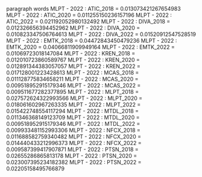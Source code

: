 paragraph
words
MLPT - 2022 : ATIC_2018 = 0.013073421267654983
MLPT - 2022 : ATIC_2020 = 0.011255150236157196
MLPT - 2022 : ATIC_2022 = 0.021192052980132492
MLPT - 2022 : DIVA_2018 = 0.012326656394452962
MLPT - 2022 : DIVA_2020 = 0.010823347506764613
MLPT - 2022 : DIVA_2022 = 0.01520912547528519
MLPT - 2022 : EMTK_2018 = 0.04472843450479236
MLPT - 2022 : EMTK_2020 = 0.04066811909949164
MLPT - 2022 : EMTK_2022 = 0.01069723018147084
MLPT - 2022 : KREN_2018 = 0.012010723860589767
MLPT - 2022 : KREN_2020 = 0.012891344383057057
MLPT - 2022 : KREN_2022 = 0.017128001223428613
MLPT - 2022 : MCAS_2018 = 0.011128775834658211
MLPT - 2022 : MCAS_2020 = 0.009518952915179346
MLPT - 2022 : MCAS_2022 = 0.009511677282377895
MLPT - 2022 : MLPT_2018 = 0.027572624322993566
MLPT - 2022 : MLPT_2020 = 0.018061602967263335
MLPT - 2022 : MLPT_2022 = 0.015422748554117294
MLPT - 2022 : MTDL_2018 = 0.011346368149123709
MLPT - 2022 : MTDL_2020 = 0.009518952915179346
MLPT - 2022 : MTDL_2022 = 0.009933481152993306
MLPT - 2022 : NFCX_2018 = 0.011688582759340482
MLPT - 2022 : NFCX_2020 = 0.014440433212996373
MLPT - 2022 : NFCX_2022 = 0.009587399417907871
MLPT - 2022 : PTSN_2018 = 0.02655286865813178
MLPT - 2022 : PTSN_2020 = 0.023007395234182382
MLPT - 2022 : PTSN_2022 = 0.02205158495766879
